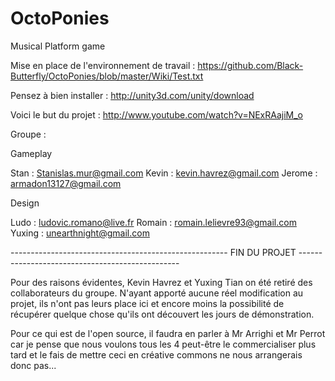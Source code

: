 OctoPonies
==========

Musical Platform game


Mise en place de l'environnement de travail : https://github.com/Black-Butterfly/OctoPonies/blob/master/Wiki/Test.txt


Pensez à bien installer : http://unity3d.com/unity/download

Voici le but du projet : http://www.youtube.com/watch?v=NExRAajiM_o

Groupe :

Gameplay

Stan : Stanislas.mur@gmail.com
Kevin : kevin.havrez@gmail.com
Jerome : armadon13127@gmail.com

Design

Ludo : ludovic.romano@live.fr
Romain : romain.lelievre93@gmail.com
Yuxing : unearthnight@gmail.com

------------------------------------------------------ FIN DU PROJET ------------------------------------------------

Pour des raisons évidentes, Kevin Havrez et Yuxing Tian on été retiré des collaborateurs du groupe. N'ayant apporté aucune réel modification au projet, ils n'ont pas leurs place ici et encore moins la possibilité de récupérer quelque chose qu'ils ont découvert les jours de démonstration. 

Pour ce qui est de l'open source, il faudra en parler à Mr Arrighi et Mr Perrot car je pense que nous voulons tous les 4 peut-être le commercialiser plus tard et le fais de mettre ceci en créative commons ne nous arrangerais donc pas...
